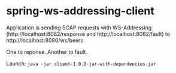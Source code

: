 # spring-ws-addressing-client

Application is sending SOAP requests with WS-Addressing (http://localhost:8082/response and http://localhost:8082/fault) to http://localhost:8080/ws/beers

One to reponse. Another to fault.

Launch:
```java -jar client-1.0.0-jar-with-dependencies.jar```
